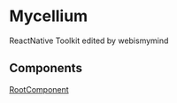 # Mycellium
ReactNative Toolkit edited by webismymind

## Components
[RootComponent](https://github.com/webismymind/Mycellium/blob/master/Doc/Components/RootComponent.MD)
